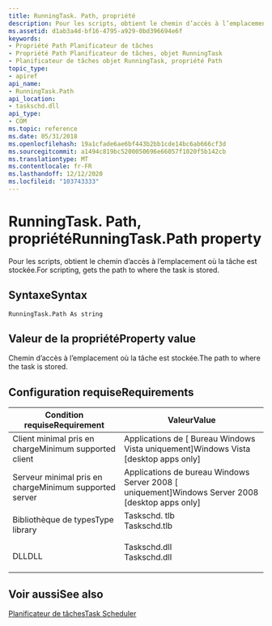 ```yaml
---
title: RunningTask. Path, propriété
description: Pour les scripts, obtient le chemin d’accès à l’emplacement où la tâche est stockée.
ms.assetid: d1ab3a4d-bf16-4795-a929-0bd396694e6f
keywords:
- Propriété Path Planificateur de tâches
- Propriété Path Planificateur de tâches, objet RunningTask
- Planificateur de tâches objet RunningTask, propriété Path
topic_type:
- apiref
api_name:
- RunningTask.Path
api_location:
- taskschd.dll
api_type:
- COM
ms.topic: reference
ms.date: 05/31/2018
ms.openlocfilehash: 19a1cfade6ae6bf443b2bb1cde14bc6ab666cf3d
ms.sourcegitcommit: a1494c819bc5200050696e66057f1020f5b142cb
ms.translationtype: MT
ms.contentlocale: fr-FR
ms.lasthandoff: 12/12/2020
ms.locfileid: "103743333"
---
```

# <a name="runningtaskpath-property"></a><span data-ttu-id="e379e-106">RunningTask. Path, propriété</span><span class="sxs-lookup"><span data-stu-id="e379e-106">RunningTask.Path property</span></span>

<span data-ttu-id="e379e-107">Pour les scripts, obtient le chemin d’accès à l’emplacement où la tâche est stockée.</span><span class="sxs-lookup"><span data-stu-id="e379e-107">For scripting, gets the path to where the task is stored.</span></span>

## <a name="syntax"></a><span data-ttu-id="e379e-108">Syntaxe</span><span class="sxs-lookup"><span data-stu-id="e379e-108">Syntax</span></span>


```VB
RunningTask.Path As string
```



## <a name="property-value"></a><span data-ttu-id="e379e-109">Valeur de la propriété</span><span class="sxs-lookup"><span data-stu-id="e379e-109">Property value</span></span>

<span data-ttu-id="e379e-110">Chemin d’accès à l’emplacement où la tâche est stockée.</span><span class="sxs-lookup"><span data-stu-id="e379e-110">The path to where the task is stored.</span></span>

## <a name="requirements"></a><span data-ttu-id="e379e-111">Configuration requise</span><span class="sxs-lookup"><span data-stu-id="e379e-111">Requirements</span></span>



| <span data-ttu-id="e379e-112">Condition requise</span><span class="sxs-lookup"><span data-stu-id="e379e-112">Requirement</span></span> | <span data-ttu-id="e379e-113">Valeur</span><span class="sxs-lookup"><span data-stu-id="e379e-113">Value</span></span> |
|-------------------------------------|-----------------------------------------------------------------------------------------|
| <span data-ttu-id="e379e-114">Client minimal pris en charge</span><span class="sxs-lookup"><span data-stu-id="e379e-114">Minimum supported client</span></span><br/> | <span data-ttu-id="e379e-115">Applications de \[ Bureau Windows Vista uniquement\]</span><span class="sxs-lookup"><span data-stu-id="e379e-115">Windows Vista \[desktop apps only\]</span></span><br/>                                          |
| <span data-ttu-id="e379e-116">Serveur minimal pris en charge</span><span class="sxs-lookup"><span data-stu-id="e379e-116">Minimum supported server</span></span><br/> | <span data-ttu-id="e379e-117">Applications de bureau Windows Server 2008 \[ uniquement\]</span><span class="sxs-lookup"><span data-stu-id="e379e-117">Windows Server 2008 \[desktop apps only\]</span></span><br/>                                    |
| <span data-ttu-id="e379e-118">Bibliothèque de types</span><span class="sxs-lookup"><span data-stu-id="e379e-118">Type library</span></span><br/>             | <dl> <span data-ttu-id="e379e-119"><dt>Taskschd. tlb</dt></span><span class="sxs-lookup"><span data-stu-id="e379e-119"><dt>Taskschd.tlb</dt></span></span> </dl> |
| <span data-ttu-id="e379e-120">DLL</span><span class="sxs-lookup"><span data-stu-id="e379e-120">DLL</span></span><br/>                      | <dl> <span data-ttu-id="e379e-121"><dt>Taskschd.dll</dt></span><span class="sxs-lookup"><span data-stu-id="e379e-121"><dt>Taskschd.dll</dt></span></span> </dl> |



## <a name="see-also"></a><span data-ttu-id="e379e-122">Voir aussi</span><span class="sxs-lookup"><span data-stu-id="e379e-122">See also</span></span>

<dl> <dt>

[<span data-ttu-id="e379e-123">Planificateur de tâches</span><span class="sxs-lookup"><span data-stu-id="e379e-123">Task Scheduler</span></span>](task-scheduler-start-page.md)
</dt> </dl>

 

 





